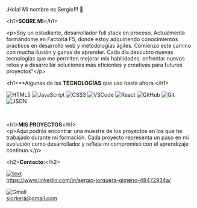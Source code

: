 ¡Hola! Mi nombre es Sergio!!! 👋

&lt;h1&gt;**SOBRE MI**&lt;/h1&gt;<br>

&lt;p&gt;Soy un estudiante, desarrollador full stack en proceso. Actualmente formándome en Factoria F5, donde estoy adquiriendo conocimientos prácticos en desarrollo web y metodologías ágiles.
Comienzo este camino con mucha ilusión y ganas de aprender. Cada día descubro nuevas tecnologías que me permiten mejorar mis habilidades, enfrentar nuevos retos y a desarrollar soluciones más eficientes y creativas para futuros proyectos"&lt;/p&gt;
<br>

&lt;h1&gt;**Algunas de las **TECNOLOGÍAS** que uso hasta ahora:&lt;/h1&gt;
<br>

![HTML5](https://img.shields.io/badge/HTML5-E34F26?style=for-the-badge&logo=html5&logoColor=white)
![JavaScript](https://img.shields.io/badge/JavaScript-323330?style=for-the-badge&logo=javascript&logoColor=F7DF1E)
![CSS3](https://img.shields.io/badge/CSS3-1572B6?style=for-the-badge&logo=css3&logoColor=white)
![VSCode](https://img.shields.io/badge/VSCode-0078D4?style=for-the-badge&logo=visual%20studio%20code&logoColor=white)
![React](https://img.shields.io/badge/React-20232A?style=for-the-badge&logo=react&logoColor=61DAFB)
![GitHub](https://img.shields.io/badge/GitHub-100000?style=for-the-badge&logo=github&logoColor=white)
![Git](https://img.shields.io/badge/GIT-E44C30?style=for-the-badge&logo=git&logoColor=white)
![JSON](https://img.shields.io/badge/json-5E5C5C?style=for-the-badge&logo=json&logoColor=white)








<br>
 
&lt;h1&gt;**MIS PROYECTOS**&lt;/h1&gt;<br>
&lt;p&gt;Aquí podrás encontrar una muestra de los proyectos en los que he trabajado durante mi formación. Cada proyecto representa un paso en mi evolución como desarrollador y refleja mi compromiso con el aprendizaje continuo.&lt;/p&gt;


&lt;h2&gt;**Contacto:**&lt;/h2&gt;

[![text](https://img.shields.io/badge/LinkedIn-0077B5?style=for-the-badge&logo=linkedin&logoColor=white)](www.linkedin.com/in/myprofile)<br>
[https://www.linkedin.com/in/sergio-jorquera-gimeno-48472934a/ ](https://www.linkedin.com/in/sergio-jorquera-gimeno-48472934a/)

![Gmail](https://img.shields.io/badge/Gmail-D14836?style=for-the-badge&logo=gmail&logoColor=white)<br> sjorkera@gmail.com 




